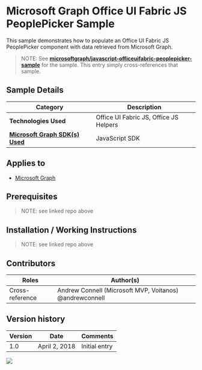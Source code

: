 # Microsoft Graph Office UI Fabric JS PeoplePicker Sample

This sample demonstrates how to populate an Office UI Fabric JS PeoplePicker component with data retrieved from Microsoft Graph.

> NOTE: See **[microsoftgraph/javascript-officeuifabric-peoplepicker-sample](https://github.com/microsoftgraph/javascript-officeuifabric-peoplepicker-sample)** for the sample. This entry simply cross-references that sample.

## Sample Details

|               Category               |              Description               |
| ------------------------------------ | -------------------------------------- |
| **Technologies Used**                | Office UI Fabric JS, Office JS Helpers |
| **[Microsoft Graph SDK(s) Used][1]** | JavaScript SDK                         |

## Applies to

* [Microsoft Graph](https://developer.microsoft.com/en-us/graph)

## Prerequisites

> NOTE: see linked repo above

## Installation / Working Instructions

> NOTE: see linked repo above

## Contributors

|      Roles      |                        Author(s)                        |
| --------------- | ------------------------------------------------------- |
| Cross-reference | Andrew Connell (Microsoft MVP, Voitanos) @andrewconnell |

## Version history

| Version |     Date      |   Comments    |
| ------- | ------------- | ------------- |
| 1.0     | April 2, 2018 | Initial entry |

[1]: https://developer.microsoft.com/en-us/graph/code-samples-and-sdks

<img src="https://telemetry.sharepointpnp.com/msgraph-community-samples/samples/javascript-officeuifabric-peoplepicker" />